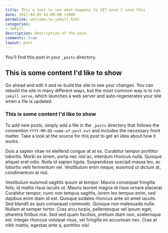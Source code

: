 ```yaml
---
title: This a test to see what happens to GIT once I save this
date: 2017-04-05 01:00:00 +1000
permalink: welcome-to-jekyll.html
categories:
- Jekyll
description: Description of the post.
comments: true
layout: post
---
```



You’ll find this post in your `_posts` directory.

## This is some content I'd like to show

Go ahead and edit it and re-build the site to see your changes. You can rebuild the site in many different ways, but the most common way is to run `jekyll serve`, which launches a web server and auto-regenerates your site when a file is updated.

### This is some content I'd like to show

To add new posts, simply add a file in the `_posts` directory that follows the convention `YYYY-MM-DD-name-of-post.ext` and includes the necessary front matter. Take a look at the source for this post to get an idea about how it works.

Duis a sapien vitae mi eleifend congue at at ex. Curabitur tempor porttitor lobortis. Morbi ex lorem, porta nec nisl ac, interdum rhoncus nulla. Quisque aliquet erat odio. Nulla id sapien ligula. Suspendisse suscipit massa leo, ac lobortis velit fermentum vel. Vestibulum enim neque, euismod ut dictum at, condimentum at nisl.

Vestibulum euismod sagittis ipsum at tempor. Mauris consequat fringilla felis, id mattis risus iaculis ut. Mauris laoreet magna id risus ornare placerat. Curabitur tempor, nunc non tempus sagittis, lorem leo tempus enim, sed dapibus enim diam id est. Quisque sodales rhoncus ante sit amet iaculis. Sed blandit ex quis consequat commodo. Quisque non malesuada nulla. Nullam at semper tortor. Cras arcu turpis, pellentesque vel ipsum eget, pharetra finibus nisi. Sed sed quam facilisis, pretium diam non, scelerisque est. Integer rhoncus volutpat risus, vel fringilla mi accumsan nec. Cras at nibh mattis, egestas ante a, porttitor nisl.